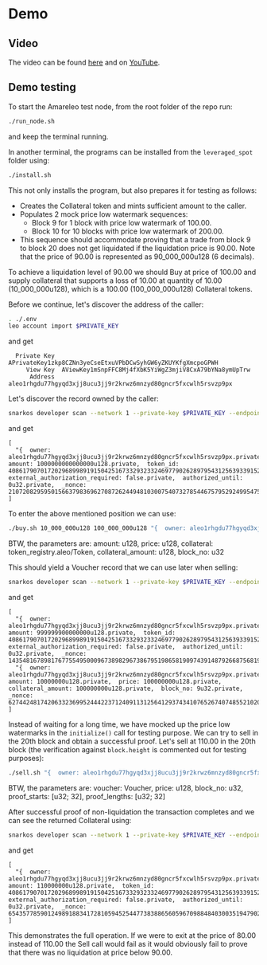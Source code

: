 # Demo

## Video

The video can be found [here](./video.mp4) and on [YouTube]().

## Demo testing

To start the Amareleo test node, from the root folder of the repo run:
```zsh
./run_node.sh
```
and keep the terminal running.

In another terminal, the programs can be installed from the ```leveraged_spot``` folder using:
```zsh
./install.sh
```

This not only installs the program, but also prepares it for testing as follows:
- Creates the Collateral token and mints sufficient amount to the caller.
- Populates 2 mock price low watermark sequences:
    - Block 9 for 1 block with price low watermark of 100.00.
    - Block 10 for 10 blocks with price low watermark of 200.00.
- This sequence should accommodate proving that a trade from block 9 to block 20 does not get liquidated if the liquidation price is 90.00. Note that the price of 90.00 is represented as 90_000_000u128 (6 decimals).

To achieve a liquidation level of 90.00 we should Buy at price of 100.00 and supply collateral that supports a loss of 10.00 at quantity of 10.00 (10_000_000u128), which is
a 100.00 (100_000_000u128) Collateral tokens.

Before we continue, let's discover the address of the caller:
```zsh
. ./.env
leo account import $PRIVATE_KEY
```
and get
```
  Private Key  APrivateKey1zkp8CZNn3yeCseEtxuVPbDCwSyhGW6yZKUYKfgXmcpoGPWH
     View Key  AViewKey1mSnpFFC8Mj4fXbK5YiWgZ3mjiV8CxA79bYNa8ymUpTrw
      Address  aleo1rhgdu77hgyqd3xjj8ucu3jj9r2krwz6mnzyd80gncr5fxcwlh5rsvzp9px
```

Let's discover the record owned by the caller:
```zsh
snarkos developer scan --network 1 --private-key $PRIVATE_KEY --endpoint $ENDPOINT --last 10
```
and get
```
[
  "{  owner: aleo1rhgdu77hgyqd3xjj8ucu3jj9r2krwz6mnzyd80gncr5fxcwlh5rsvzp9px.private,  amount: 1000000000000000u128.private,  token_id: 4086179070172029689989191504251673329323324697790262897954312563933915289279field.private,  external_authorization_required: false.private,  authorized_until: 0u32.private,  _nonce: 2107208295950156637983696270872624494810300754073278544675795292499547565865group.public}"
]
```

To enter the above mentioned position we can use:
```zsh
./buy.sh 10_000_000u128 100_000_000u128 "{  owner: aleo1rhgdu77hgyqd3xjj8ucu3jj9r2krwz6mnzyd80gncr5fxcwlh5rsvzp9px.private,  amount: 1000000000000000u128.private,  token_id: 4086179070172029689989191504251673329323324697790262897954312563933915289279field.private,  external_authorization_required: false.private,  authorized_until: 0u32.private,  _nonce: 2107208295950156637983696270872624494810300754073278544675795292499547565865group.public}" 100_000_000u128 9u32
```

BTW, the parameters are:
amount: u128, price: u128, collateral: token_registry.aleo/Token, collateral_amount: u128, block_no: u32

This should yield a Voucher record that we can use later when selling:
```zsh
snarkos developer scan --network 1 --private-key $PRIVATE_KEY --endpoint $ENDPOINT --last 10
```
and get
```
[
  "{  owner: aleo1rhgdu77hgyqd3xjj8ucu3jj9r2krwz6mnzyd80gncr5fxcwlh5rsvzp9px.private,  amount: 999999900000000u128.private,  token_id: 4086179070172029689989191504251673329323324697790262897954312563933915289279field.private,  external_authorization_required: false.private,  authorized_until: 0u32.private,  _nonce: 1435481678981767755495000967389829673867951986581909743914879266875681954005group.public}",
  "{  owner: aleo1rhgdu77hgyqd3xjj8ucu3jj9r2krwz6mnzyd80gncr5fxcwlh5rsvzp9px.private,  amount: 10000000u128.private,  price: 100000000u128.private,  collateral_amount: 100000000u128.private,  block_no: 9u32.private,  _nonce: 6274424817420633236995244422371240911312564129374341076526740748552102064097group.public}"
]
```

Instead of waiting for a long time, we have mocked up the price low watermarks in the ```initialize()``` call for testing purpose.
We can try to sell in the 20th block and obtain a successful proof. Let's sell at 110.00 in the 20th block (the verification against ```block.height``` is
commented out for testing purposes):
```zsh
./sell.sh "{  owner: aleo1rhgdu77hgyqd3xjj8ucu3jj9r2krwz6mnzyd80gncr5fxcwlh5rsvzp9px.private,  amount: 10000000u128.private,  price: 100000000u128.private,  collateral_amount: 100000000u128.private,  block_no: 9u32.private,  _nonce: 6274424817420633236995244422371240911312564129374341076526740748552102064097group.public}" 110_000_000u128 20u32 "[9u32, 10u32]" "[1u32, 10u32]"
```
BTW, the parameters are: voucher: Voucher, price: u128, block_no: u32, proof_starts: [u32; 32], proof_lengths: [u32; 32]

After successful proof of non-liquidation the transaction completes and we can see the returned Collateral using:
```zsh
snarkos developer scan --network 1 --private-key $PRIVATE_KEY --endpoint $ENDPOINT --last 10
```
and get
```
[
  "{  owner: aleo1rhgdu77hgyqd3xjj8ucu3jj9r2krwz6mnzyd80gncr5fxcwlh5rsvzp9px.private,  amount: 110000000u128.private,  token_id: 4086179070172029689989191504251673329323324697790262897954312563933915289279field.private,  external_authorization_required: false.private,  authorized_until: 0u32.private,  _nonce: 6543577859012498918834172810594525447738388656059670988484030035194790288080group.public}"
]
```

This demonstrates the full operation. If we were to exit at the price of 80.00 instead of 110.00 the Sell call would fail as it would obviously fail to prove that there was no liquidation at price below 90.00.